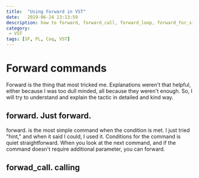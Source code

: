 ```yaml
---
title:  "Using Forward in VST"
date:   2019-06-24 13:13:59
description: how to forward, forward_call, forward_loop, forward_for_simple_bound in VST
category: 
 - VST
tags: [SF, PL, Coq, VST]
---
```

# Forward commands
Forward is the thing that most tricked me. Explanations weren't that helpful, either because I was too dull minded, all because they weren't enough. So, I will try to understand and explain the tactic in detailed and kind way.

## forward. Just forward.
forward. is the most simple command when the condition is met. I just tried "hint," and when it said I could, I used it. Conditions for the command is quiet straightforward. When you look at the next command, and if the command doesn't require additional parameter, you can forward.

## forwad_call. calling
